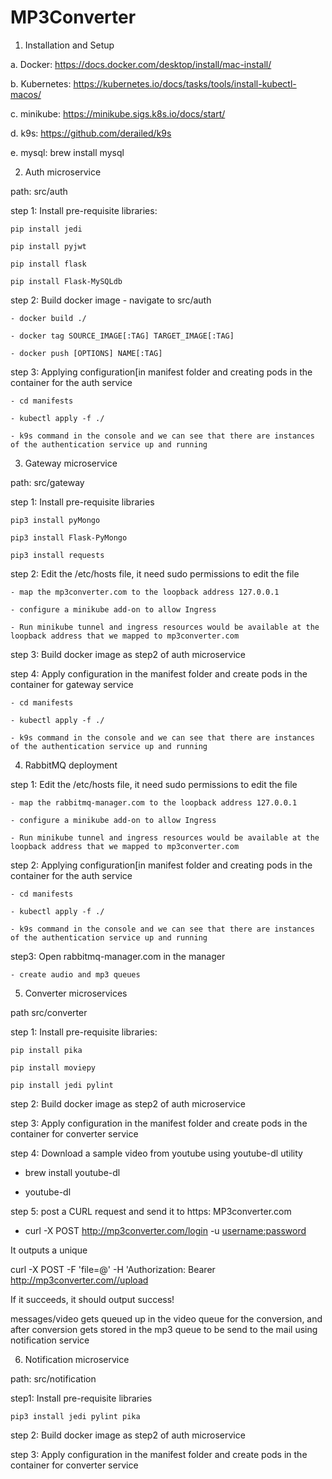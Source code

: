 # MP3Converter

1. Installation and Setup

a. Docker: https://docs.docker.com/desktop/install/mac-install/

b. Kubernetes: https://kubernetes.io/docs/tasks/tools/install-kubectl-macos/

c. minikube: https://minikube.sigs.k8s.io/docs/start/

d. k9s: https://github.com/derailed/k9s

e. mysql: brew install mysql

	
2. Auth microservice
	
path: src/auth
	
step 1: Install pre-requisite libraries:

	pip install jedi
	
	pip install pyjwt
	
	pip install flask
	
	pip install Flask-MySQLdb

	
step 2: Build docker image
	- navigate to src/auth
	
	- docker build ./
	
	- docker tag SOURCE_IMAGE[:TAG] TARGET_IMAGE[:TAG]
	
	- docker push [OPTIONS] NAME[:TAG]
	
	
step 3: Applying configuration[in manifest folder and creating pods in the container for the auth service
	
	- cd manifests
	
	- kubectl apply -f ./
	
	- k9s command in the console and we can see that there are instances of the authentication service up and running
	

3. Gateway microservice

path: src/gateway
	
step 1: Install pre-requisite libraries
	
	pip3 install pyMongo
	
	pip3 install Flask-PyMongo
	
	pip3 install requests
	
	
step 2: Edit the /etc/hosts file, it need sudo permissions to edit the file
	
	- map the mp3converter.com to the loopback address 127.0.0.1
	
	- configure a minikube add-on to allow Ingress
	
	- Run minikube tunnel and ingress resources would be available at the loopback address that we mapped to mp3converter.com
	
	
step 3: Build docker image as step2 of auth microservice
	
step 4: Apply configuration in the manifest folder and create pods in the container for gateway service
	
	- cd manifests
	
	- kubectl apply -f ./
	
	- k9s command in the console and we can see that there are instances of the authentication service up and running
	

4. RabbitMQ deployment
	
step 1: Edit the /etc/hosts file, it need sudo permissions to edit the file
	
	- map the rabbitmq-manager.com to the loopback address 127.0.0.1
	
	- configure a minikube add-on to allow Ingress
	
	- Run minikube tunnel and ingress resources would be available at the loopback address that we mapped to mp3converter.com
	

step 2: Applying configuration[in manifest folder and creating pods in the container for the auth service
	
	- cd manifests
	
	- kubectl apply -f ./
	
	- k9s command in the console and we can see that there are instances of the authentication service up and running
	

step3: Open rabbitmq-manager.com in the manager
	
	- create audio and mp3 queues
	
	 
5. Converter microservices

path src/converter
	
step 1: Install pre-requisite libraries:
	
	pip install pika
	
	pip install moviepy
	
	pip install jedi pylint
	


step 2: Build docker image as step2 of auth microservice
	
step 3: Apply configuration in the manifest folder and create pods in the container for converter service
	
step 4: Download a sample video from youtube using youtube-dl utility
	
- brew install youtube-dl
	
- youtube-dl <video-url>

step 5: post a CURL request and send it to https: MP3converter.com
	
- curl -X POST http://mp3converter.com/login -u <username:password>
	
It outputs a unique

curl -X POST -F 'file=@<path to video>' -H 'Authorization: Bearer <token generated from above command> http://mp3converter.com//upload
	
If it succeeds, it should output success!
	

messages/video gets queued up in the video queue for the conversion, and after conversion gets stored in the mp3 queue to be send to the mail using notification service
	

6. Notification microservice
	

path: src/notification
	
step1: Install pre-requisite libraries
	
	pip3 install jedi pylint pika

	
step 2: Build docker image as step2 of auth microservice
	
	
step 3: Apply configuration in the manifest folder and create pods in the container for converter service
